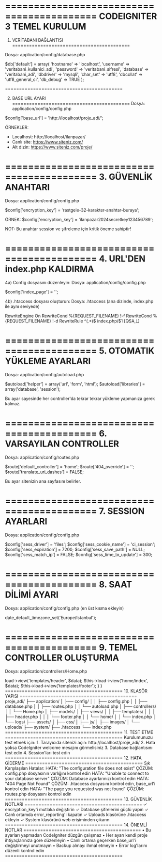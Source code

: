 ==========================================
   CODEIGNITER 3 TEMEL KURULUM
==========================================

1. VERİTABANI BAĞLANTISI
==========================================

Dosya: application/config/database.php

$db['default'] = array(
    'hostname' => 'localhost',
    'username' => 'veritabani_kullanici_adi',
    'password' => 'veritabani_sifresi', 
    'database' => 'veritabani_adi',
    'dbdriver' => 'mysqli',
    'char_set' => 'utf8',
    'dbcollat' => 'utf8_general_ci',
    'db_debug' => TRUE
);

==========================================

2. BASE URL AYARI
==========================================
Dosya: application/config/config.php

$config['base_url'] = 'http://localhost/proje_adi/';

ÖRNEKLER:
- Localhost: http://localhost/ilanpazar/
- Canlı site: https://www.siteniz.com/
- Alt dizin: https://www.siteniz.com/proje/

==========================================
3. GÜVENLİK ANAHTARI
==========================================
Dosya: application/config/config.php

$config['encryption_key'] = 'rastgele-32-karakter-anahtar-buraya';

ÖRNEK:
$config['encryption_key'] = 'ilanpazar2024secretkey123456789';

NOT: Bu anahtar session ve şifreleme için kritik öneme sahiptir!

==========================================
4. URL'DEN index.php KALDIRMA
==========================================

4a) Config dosyasını düzenleyin:
Dosya: application/config/config.php

$config['index_page'] = '';

4b) .htaccess dosyası oluşturun:
Dosya: .htaccess (ana dizinde, index.php ile aynı seviyede)

RewriteEngine On
RewriteCond %{REQUEST_FILENAME} !-f
RewriteCond %{REQUEST_FILENAME} !-d
RewriteRule ^(.*)$ index.php/$1 [QSA,L]

==========================================
5. OTOMATIK YÜKLEME AYARLARI
==========================================
Dosya: application/config/autoload.php

$autoload['helper'] = array('url', 'form', 'html');
$autoload['libraries'] = array('database', 'session');

Bu ayar sayesinde her controller'da tekrar tekrar yükleme yapmanıza gerek kalmaz.

==========================================
6. VARSAYILAN CONTROLLER
==========================================
Dosya: application/config/routes.php

$route['default_controller'] = 'home';
$route['404_override'] = '';
$route['translate_uri_dashes'] = FALSE;

Bu ayar sitenizin ana sayfasını belirler.

==========================================
7. SESSION AYARLARI
==========================================
Dosya: application/config/config.php

$config['sess_driver'] = 'files';
$config['sess_cookie_name'] = 'ci_session';
$config['sess_expiration'] = 7200;
$config['sess_save_path'] = NULL;
$config['sess_match_ip'] = FALSE;
$config['sess_time_to_update'] = 300;

==========================================
8. SAAT DİLİMİ AYARI
==========================================
Dosya: application/config/config.php (en üst kısma ekleyin)

date_default_timezone_set('Europe/Istanbul');

==========================================
9. TEMEL CONTROLLER OLUŞTURMA
==========================================
Dosya: application/controllers/Home.php

<?php
defined('BASEPATH') OR exit('No direct script access allowed');

class Home extends CI_Controller {

    public function __construct() {
        parent::__construct();
    }

    public function index() {
        $data['title'] = 'İlanPazar - Ana Sayfa';
        
        $this->load->view('templates/header', $data);
        $this->load->view('home/index', $data);
        $this->load->view('templates/footer');
    }
}

==========================================
10. KLASÖR YAPISI
==========================================

proje_adi/
├── application/
│   ├── config/
│   │   ├── config.php
│   │   ├── database.php
│   │   ├── routes.php
│   │   └── autoload.php
│   ├── controllers/
│   │   └── Home.php
│   ├── models/
│   ├── views/
│   │   ├── templates/
│   │   │   ├── header.php
│   │   │   └── footer.php
│   │   └── home/
│   │       └── index.php
│   └── logs/
├── assets/
│   ├── css/
│   ├── js/
│   ├── images/
│   └── uploads/
├── system/
├── .htaccess
└── index.php

==========================================
11. TEST ETME
==========================================

Kurulumunuzu test etmek için:

1. Tarayıcıda sitenizi açın: http://localhost/proje_adi/
2. Hata yoksa CodeIgniter welcome mesajını görmelisiniz
3. Database bağlantısını test edin
4. Session'ları test edin

==========================================
12. HATA GİDERME
==========================================

Sık Karşılaşılan Hatalar:

HATA: "The configuration file does not exist"
ÇÖZÜM: config.php dosyasının varlığını kontrol edin

HATA: "Unable to connect to your database server"
ÇÖZÜM: Database ayarlarınızı kontrol edin

HATA: "404 Page Not Found"
ÇÖZÜM: .htaccess dosyasını kontrol edin, base_url'i kontrol edin

HATA: "The page you requested was not found"
ÇÖZÜM: routes.php dosyasını kontrol edin

==========================================
13. GÜVENLİK NOTLARI
==========================================

✓ encryption_key'i mutlaka değiştirin
✓ Database şifrelerini güçlü yapın
✓ Canlı ortamda error_reporting'i kapatın
✓ Uploads klasörüne .htaccess ekleyin
✓ System klasörünü web erişiminden çıkarın

==========================================
14. ÖNEMLİ NOTLAR
==========================================

• Bu ayarları yapmadan CodeIgniter düzgün çalışmaz
• Her ayarı kendi proje ihtiyaçlarınıza göre düzenleyin  
• Canlı ortama geçerken base_url'i değiştirmeyi unutmayın
• Backup almayı ihmal etmeyin
• Error log'larını düzenli kontrol edin


==========================================